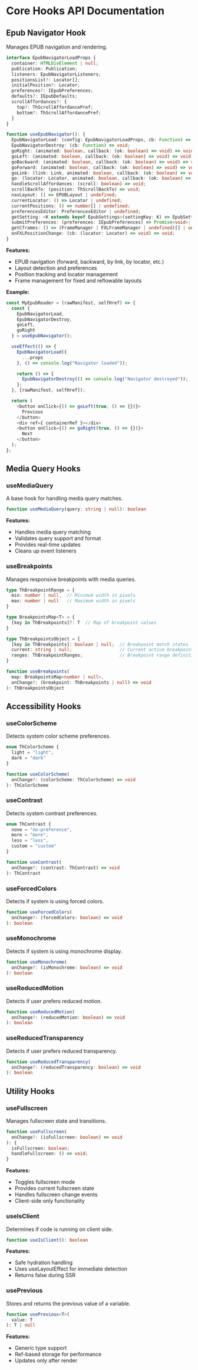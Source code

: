 # Core Hooks API Documentation

## Epub Navigator Hook

Manages EPUB navigation and rendering.

```typescript
interface EpubNavigatorLoadProps {
  container: HTMLDivElement | null;
  publication: Publication;
  listeners: EpubNavigatorListeners;
  positionsList?: Locator[];
  initialPosition?: Locator;
  preferences?: IEpubPreferences;
  defaults?: IEpubDefaults;
  scrollAffordances?: {
    top?: ThScrollAffordancePref;
    bottom?: ThScrollAffordancePref;
  }
}

function useEpubNavigator(): {
  EpubNavigatorLoad: (config: EpubNavigatorLoadProps, cb: Function) => void;
  EpubNavigatorDestroy: (cb: Function) => void;
  goRight: (animated: boolean, callback: (ok: boolean) => void) => void;
  goLeft: (animated: boolean, callback: (ok: boolean) => void) => void;
  goBackward: (animated: boolean, callback: (ok: boolean) => void) => void;
  goForward: (animated: boolean, callback: (ok: boolean) => void) => void;
  goLink: (link: Link, animated: boolean, callback: (ok: boolean) => void) => void;
  go: (locator: Locator, animated: boolean, callback: (ok: boolean) => void) => void;
  handleScrollAffordances: (scroll: boolean) => void;
  scrollBackTo: (position: ThScrollBackTo) => void;
  navLayout: () => EPUBLayout | undefined;
  currentLocator: () => Locator | undefined;
  currentPositions: () => number[] | undefined;
  preferencesEditor: PreferencesEditor | undefined;
  getSetting: <K extends keyof EpubSettings>(settingKey: K) => EpubSettings[K];
  submitPreferences: (preferences: IEpubPreferences) => Promise<void>;
  getCframes: () => (FrameManager | FXLFrameManager | undefined)[] | undefined;
  onFXLPositionChange: (cb: (locator: Locator) => void) => void;
}
```

**Features:**
- EPUB navigation (forward, backward, by link, by locator, etc.)
- Layout detection and preferences
- Position tracking and locator management
- Frame management for fixed and reflowable layouts

**Example:**
```typescript
const MyEpubReader = (rawManifest, selfHref) => {
  const { 
    EpubNavigatorLoad,
    EpubNavigatorDestroy,
    goLeft,
    goRight
  } = useEpubNavigator();

  useEffect(() => {
    EpubNavigatorLoad({
      ...props
    }, () => console.log("Navigator loaded"));

    return () => {
      EpubNavigatorDestroy(() => console.log("Navigator destroyed"));
    };
  }, [rawManifest, selfHref]);

  return (
    <button onClick={() => goLeft(true, () => {})}>
      Previous
    </button>
    <div ref={ containerRef }></div>
    <button onClick={() => goRight(true, () => {})}>
      Next
    </button>
  );
};
```

## Media Query Hooks

### useMediaQuery

A base hook for handling media query matches.

```typescript
function useMediaQuery(query: string | null): boolean
```

**Features:**
- Handles media query matching
- Validates query support and format
- Provides real-time updates
- Cleans up event listeners

### useBreakpoints

Manages responsive breakpoints with media queries.

```typescript
type ThBreakpointRange = {
  min: number | null,  // Minimum width in pixels
  max: number | null   // Maximum width in pixels
}

type BreakpointsMap<T> = {
  [key in ThBreakpoints]?: T  // Map of breakpoint values
}

type ThBreakpointsObject = {
  [key in ThBreakpoints]: boolean | null;  // Breakpoint match states
  current: string | null;                  // Current active breakpoint
  ranges: ThBreakpointRanges;              // Breakpoint range definitions
}

function useBreakpoints(
  map: BreakpointsMap<number | null>,
  onChange?: (breakpoint: ThBreakpoints | null) => void
): ThBreakpointsObject
```

## Accessibility Hooks

### useColorScheme

Detects system color scheme preferences.

```typescript
enum ThColorScheme {
  light = "light",
  dark = "dark"
}

function useColorScheme(
  onChange?: (colorScheme: ThColorScheme) => void
): ThColorScheme
```

### useContrast

Detects system contrast preferences.

```typescript
enum ThContrast {
  none = "no-preference",
  more = "more",
  less = "less",
  custom = "custom"
}

function useContrast(
  onChange?: (contrast: ThContrast) => void
): ThContrast
```

### useForcedColors

Detects if system is using forced colors.

```typescript
function useForcedColors(
  onChange?: (forcedColors: boolean) => void
): boolean
```

### useMonochrome

Detects if system is using monochrome display.

```typescript
function useMonochrome(
  onChange?: (isMonochrome: boolean) => void
): boolean
```

### useReducedMotion

Detects if user prefers reduced motion.

```typescript
function useReducedMotion(
  onChange?: (reducedMotion: boolean) => void
): boolean
```

### useReducedTransparency

Detects if user prefers reduced transparency.

```typescript
function useReducedTransparency(
  onChange?: (reducedTransparency: boolean) => void
): boolean
```

## Utility Hooks

### useFullscreen

Manages fullscreen state and transitions.

```typescript
function useFullscreen(
  onChange?: (isFullscreen: boolean) => void
): {
  isFullscreen: boolean;
  handleFullscreen: () => void;
}
```

**Features:**
- Toggles fullscreen mode
- Provides current fullscreen state
- Handles fullscreen change events
- Client-side only functionality

### useIsClient

Determines if code is running on client side.

```typescript
function useIsClient(): boolean
```

**Features:**
- Safe hydration handling
- Uses useLayoutEffect for immediate detection
- Returns false during SSR

### usePrevious

Stores and returns the previous value of a variable.

```typescript
function usePrevious<T>(
  value: T
): T | null
```

**Features:**
- Generic type support
- Ref-based storage for performance
- Updates only after render